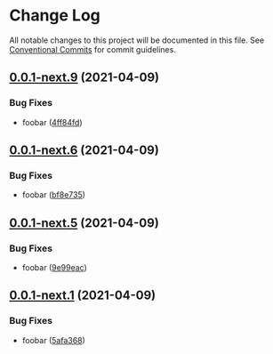 # Change Log

All notable changes to this project will be documented in this file.
See [Conventional Commits](https://conventionalcommits.org) for commit guidelines.

## [0.0.1-next.9](https://github.com/generic-mmo/server/compare/v0.0.1-next.8...v0.0.1-next.9) (2021-04-09)


### Bug Fixes

* foobar ([4ff84fd](https://github.com/generic-mmo/server/commit/4ff84fd8373a2030dc5fb50e1e062f92bf86a280))





## [0.0.1-next.6](https://github.com/generic-mmo/server/compare/v0.0.1-next.5...v0.0.1-next.6) (2021-04-09)


### Bug Fixes

* foobar ([bf8e735](https://github.com/generic-mmo/server/commit/bf8e735d67e0fb202f1056ee6487facb25594960))





## [0.0.1-next.5](https://github.com/generic-mmo/server/compare/v0.0.1-next.4...v0.0.1-next.5) (2021-04-09)


### Bug Fixes

* foobar ([9e99eac](https://github.com/generic-mmo/server/commit/9e99eacd244d431356e5a13c2204be2f76e75343))





## [0.0.1-next.1](https://github.com/generic-mmo/server/compare/v0.0.1-next.0...v0.0.1-next.1) (2021-04-09)


### Bug Fixes

* foobar ([5afa368](https://github.com/generic-mmo/server/commit/5afa3685b69d4dfa21880b81a4e51ad2ce38ae8e))
